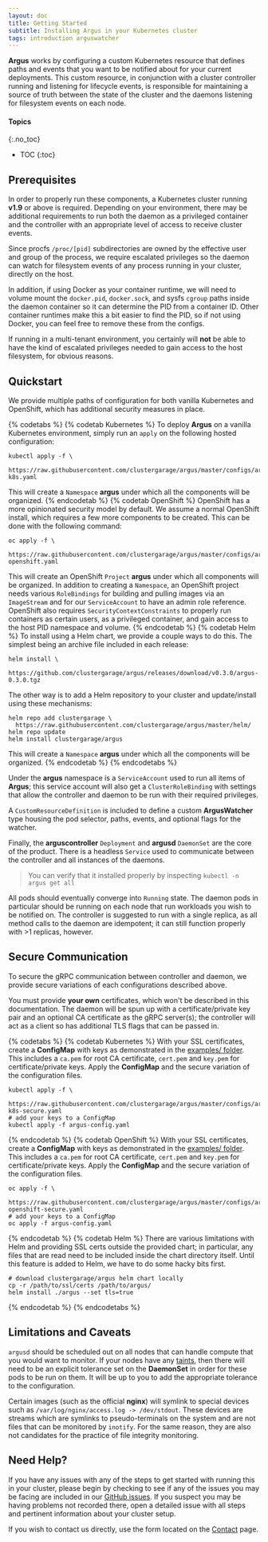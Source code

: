 ```yaml
---
layout: doc
title: Getting Started
subtitle: Installing Argus in your Kubernetes cluster
tags: introduction arguswatcher
---
```


**Argus** works by configuring a custom Kubernetes resource that defines
paths and events that you want to be notified about for your current
deployments. This custom resource, in conjunction with a cluster controller
running and listening for lifecycle events, is responsible for maintaining a
source of truth between the state of the cluster and the daemons listening for
filesystem events on each node.

#### Topics
{:.no_toc}
* TOC
{:toc}

## Prerequisites

In order to properly run these components, a Kubernetes cluster running
**v1.9** or above is required. Depending on your environment, there may be
additional requirements to run both the daemon as a privileged container and
the controller with an appropriate level of access to receive cluster events.

Since procfs `/proc/[pid]` subdirectories are owned by the effective user and
group of the process, we require escalated privileges so the daemon can watch
for filesystem events of any process running in your cluster, directly on the
host.

In addition, if using Docker as your container runtime, we will need to volume
mount the `docker.pid`, `docker.sock`, and sysfs `cgroup` paths inside the
daemon container so it can determine the PID from a container ID. Other
container runtimes make this a bit easier to find the PID, so if not using
Docker, you can feel free to remove these from the configs.

If running in a multi-tenant environment, you certainly will **not** be able to
have the kind of escalated privileges needed to gain access to the host
filesystem, for obvious reasons.

## Quickstart

We provide multiple paths of configuration for both vanilla Kubernetes and
OpenShift, which has additional security measures in place.

{% codetabs %}
{% codetab Kubernetes %}
To deploy **Argus** on a vanilla Kubernetes environment, simply run an
`apply` on the following hosted configuration:

```shell
kubectl apply -f \
  https://raw.githubusercontent.com/clustergarage/argus/master/configs/argus-k8s.yaml
```

This will create a `Namespace` **argus** under which all the components will be
organized.
{% endcodetab %}
{% codetab OpenShift %}
OpenShift has a more opinionated security model by default. We assume a normal
OpenShift install, which requires a few more components to be created. This can
be done with the following command:

```shell
oc apply -f \
  https://raw.githubusercontent.com/clustergarage/argus/master/configs/argus-openshift.yaml
```

This will create an OpenShift `Project` **argus** under which all components
will be organized. In addition to creating a `Namespace`, an OpenShift project
needs various `RoleBindings` for building and pulling images via an
`ImageStream` and for our `ServiceAccount` to have an admin role reference.
OpenShift also requires `SecurityContextConstraints` to properly run containers
as certain users, as a privileged container, and gain access to the host PID
namespace and volume.
{% endcodetab %}
{% codetab Helm %}
To install using a Helm chart, we provide a couple ways to do this. The
simplest being an archive file included in each release:

```shell
helm install \
  https://github.com/clustergarage/argus/releases/download/v0.3.0/argus-0.3.0.tgz
```

The other way is to add a Helm repository to your cluster and update/install
using these mechanisms:

```shell
helm repo add clustergarage \
  https://raw.githubusercontent.com/clustergarage/argus/master/helm/
helm repo update
helm install clustergarage/argus
```

This will create a `Namespace` **argus** under which all the components will be
organized.
{% endcodetab %}
{% endcodetabs %}

Under the **argus** namespace is a `ServiceAccount` used to run all items of
**Argus**; this service account will also get a `ClusterRoleBinding` with
settings that allow the controller and daemon to be run with their required
privileges.

A `CustomResourceDefinition` is included to define a custom **ArgusWatcher**
type housing the pod selector, paths, events, and optional flags for the
watcher.

Finally, the **arguscontroller** `Deployment` and **argusd** `DaemonSet` are
the core of the product. There is a headless `Service` used to communicate
between the controller and all instances of the daemons.

> You can verify that it installed properly by inspecting `kubectl -n argus get
all`

All pods should eventually converge into `Running` state. The daemon pods in
particular should be running on each node that run workloads you wish to be
notified on. The controller is suggested to run with a single replica, as all
method calls to the daemon are idempotent; it can still function properly with
\>1 replicas, however.

## Secure Communication

To secure the gRPC communication between controller and daemon, we provide
secure variations of each configurations described above.

You must provide **your own** certificates, which won't be described in this
documentation. The daemon will be spun up with a certificate/private key pair
and an optional CA certificate as the gRPC server(s); the controller will act
as a client so has additional TLS flags that can be passed in.

{% codetabs %}
{% codetab Kubernetes %}
With your SSL certificates, create a **ConfigMap** with keys as demonstrated in
the [examples/ folder](https://raw.githubusercontent.com/clustergarage/argus/master/examples/argus-config.yaml).
This includes a `ca.pem` for root CA certificate, `cert.pem` and `key.pem` for
certificate/private keys. Apply the **ConfigMap** and the secure variation of
the configuration files.

```shell
kubectl apply -f \
  https://raw.githubusercontent.com/clustergarage/argus/master/configs/argus-k8s-secure.yaml
# add your keys to a ConfigMap
kubectl apply -f argus-config.yaml
```
{% endcodetab %}
{% codetab OpenShift %}
With your SSL certificates, create a **ConfigMap** with keys as demonstrated in
the [examples/ folder](https://raw.githubusercontent.com/clustergarage/argus/master/examples/argus-config.yaml).
This includes a `ca.pem` for root CA certificate, `cert.pem` and `key.pem` for
certificate/private keys. Apply the **ConfigMap** and the secure variation of
the configuration files.

```shell
oc apply -f \
  https://raw.githubusercontent.com/clustergarage/argus/master/configs/argus-openshift-secure.yaml
# add your keys to a ConfigMap
oc apply -f argus-config.yaml
```
{% endcodetab %}
{% codetab Helm %}
There are various limitations with Helm and providing SSL certs outside the
provided chart; in particular, any files that are read need to be included
inside the chart directory itself. Until this feature is added to Helm, we have
to do some hacky bits first.

```shell
# download clustergarage/argus helm chart locally
cp -r /path/to/ssl/certs /path/to/argus/
helm install ./argus --set tls=true
```
{% endcodetab %}
{% endcodetabs %}

## Limitations and Caveats

`argusd` should be scheduled out on all nodes that can handle compute that you
would want to monitor. If your nodes have any
[taints](https://kubernetes.io/docs/concepts/configuration/taint-and-toleration/),
then there will need to be an explicit tolerance set on the **DaemonSet** in
order for these pods to be run on them. It will be up to you to add the
appropriate tolerance to the configuration.

Certain images (such as the official **nginx**) will symlink to special devices
such as `/var/log/nginx/access.log -> /dev/stdout`. These devices are streams
which are symlinks to pseudo-terminals on the system and are not files that can
be monitored by `inotify`. For the same reason, they are also not candidates for
the practice of file integrity monitoring.

## Need Help?

If you have any issues with any of the steps to get started with running this
in your cluster, please begin by checking to see if any of the issues you may
be facing are included in our
[GitHub issues](https://github.com/clustergarage/argus/issues). If you
suspect you may be having problems not recorded there, open a detailed issue
with all steps and pertinent information about your cluster setup.

If you wish to contact us directly, use the form located on the
[Contact]({{site.baseurl}}/contact/) page.
